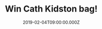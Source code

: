 ---
campaign-uuid: "c-8a9c8b15-9b4a-4520-811e-7b691f719332"
type: "Competition"
category: "Gifts"
date: "2019-02-04T09:00:00.000Z"
end-date: "2019-03-04T23:59:00.000Z"
disable-form: false
is_promoted: false
has_entry_page: true
title: "Win Cath Kidston bag!"
competition-description: "<p>Cath Kidston is the home of modern vintage, they still\
  \ have the same mission as when they began: to make cheerful, practical products\
  \ that bring a smile to your face and brighten your day like this amazing Cath Kidston\
  \ bag we are giving away to you.</p>\n<p>They have come a long way in the last 20\
  \ years and now they’re selling all over the world… this amazing bag could be yours,\
  \ want it? Click below for a chance to win.</p>\n"
hero-header: "Win Cath Kidston bag!"
terms-confirmation: "N/A"
banner-img: "https://assets.expresslyapp.com/asset-65781ed8-1717-4e5c-af6b-d39c70205e21.jpg"
logo-left-href: "http://club.expressly.io"
logo-left-image: "https://assets.expresslyapp.com/asset-bf61fbf2-c9e5-4ad6-9a2e-7285fd584778.jpg"
logo-left-title: "Expressly Club"
bg-image-hero: "https://assets.expresslyapp.com/asset-ebe489aa-5661-4982-bb1c-90fd3c8ebf67.jpg"
bg-image-first: "https://assets.expresslyapp.com/asset-c1463684-566e-4ca5-8cad-e4c9a81b29b1.jpg"
section1-content: "<p>It all began in 1993 with a small shop in West London, selling\
  \ car boot finds and vintage fabric. Cath soon began to design and produce her own\
  \ prints and products, giving vintage inspiration a modern twist… Cath soon became\
  \ known for these signature prints with a hint of nostalgia</p>\n<p>We are giving\
  \ away a beautiful, nice, practical and handy bag 'Stamp Floral' design in Yellow\
  \ Oilcloth, designed in England to one of our members.This is exactly what you’\
  re looking for, enter the form below and it could be yours!</p>\n"
entry-title: "Win Cath Kidston bag!"
entry-content: "<p>Enter the draw to win Cath Kidston bag by completing the form below\
  \ before 23:59 on 4th March 2019.</p>\n"
has-winner: false
prize-description: "Cath Kidston bag."
special-conditions: "Enter the draw to win Cath Kidston bag by completing the form\
  \ below before 23:59 on 4th March 2019."
country-restrictions:
- "GB"
---